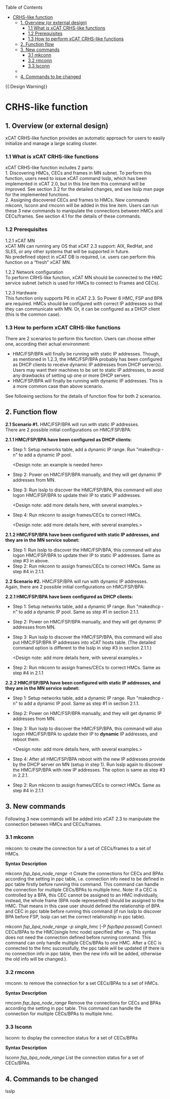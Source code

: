 <!-- START doctoc generated TOC please keep comment here to allow auto update -->
<!-- DON'T EDIT THIS SECTION, INSTEAD RE-RUN doctoc TO UPDATE -->
Table of Contents

- [CRHS-like function](#crhs-like-function)
  - [1\. Overview (or external design)](#1%5C-overview-or-external-design)
    - [1.1 What is xCAT CRHS-like functions](#11-what-is-xcat-crhs-like-functions)
    - [1.2 Prerequisites](#12-prerequisites)
    - [1.3 How to perform xCAT CRHS-like functions](#13-how-to-perform-xcat-crhs-like-functions)
  - [2\. Function flow](#2%5C-function-flow)
  - [3\. New commands](#3%5C-new-commands)
    - [3.1 mkconn](#31-mkconn)
    - [3.2 rmconn](#32-rmconn)
    - [3.3 lsconn](#33-lsconn)
  - [](#)
  - [4\. Commands to be changed](#4%5C-commands-to-be-changed)

<!-- END doctoc generated TOC please keep comment here to allow auto update -->

{{:Design Warning}} 


# CRHS-like function

## 1\. Overview (or external design)

xCAT CRHS-like function provides an automatic approach for users to easily initialize and manage a large scaling cluster. 

### 1.1 What is xCAT CRHS-like functions

xCAT CRHS-like function includes 2 parts:  
1\. Discovering HMCs, CECs and frames in MN subnet. To perform this function, users need to issue xCAT command lsslp, which has been implemented in xCAT 2.0, but in this line item this command will be improved. See section 3.2 for the detailed changes, and see lsslp man page for the implemented functions.  
2\. Assigning discovered CECs and frames to HMCs. New commands mkconn, lsconn and rmconn will be added in this line item. Users can run these 3 new commands to manipulate the connections between HMCs and CECs/frames. See section 4.1 for the details of these commands. 

  


### 1.2 Prerequisites

1.2.1 xCAT MN  
xCAT MN can running any OS that xCAT 2.3 support: AIX, RedHat, and SLES, or any other systems that will be supported in future.  
No predefined object in xCAT DB is required, i.e. users can perform this function on a “fresh” xCAT MN. 

1.2.2 Network configuration  
To perform CRHS-like function, xCAT MN should be connected to the HMC service subnet (which is used for HMCs to connect to Frames and CECs). 

1.2.3 Hardware  
This function only supports P6 in xCAT 2.3. So Power 6 HMC, FSP and BPA are required. HMCs should be configured with correct IP addresses so that they can communicate with MN. Or, it can be configured as a DHCP client (this is the common case). 

  


### 1.3 How to perform xCAT CRHS-like functions

There are 2 scenarios to perform this function. Users can choose either one, according their actual environment: 

  * HMC/FSP/BPA will finally be running with static IP addresses. Though, as mentioned in 1.2.3, the HMC/FSP/BPA probably has been configured as DHCP clients to receive dynamic IP addresses from DHCP server(s). Users may want their machines to be set to static IP addresses, to avoid any drawbacks of setting up one or more DHCP servers. 
  * HMC/FSP/BPA will finally be running with dynamic IP addresses. This is a more common case than above scenario. 

See following sections for the details of function flow for both 2 scenarios. 

## 2\. Function flow

**2.1 Scenario #1.** HMC/FSP/BPA will run with static IP addresses.  
There are 2 possible initial configurations on HMC/FSP/BPA: 

**2.1.1 HMC/FSP/BPA have been configured as DHCP clients:**

  * Step 1: Setup networks table, add a dynamic IP range. Run "makedhcp -n" to add a dynamic IP pool. 

     &lt;Design note: an example is needed here&gt;

  * Step 2: Power on HMC/FSP/BPA manually, and they will get dynamic IP addresses from MN. 
  * Step 3: Run lsslp to discover the HMC/FSP/BPA, this command will also logon HMC/FSP/BPA to update their IP to static IP addresses. 

     &lt;Design note: add more details here, with several examples.&gt;

  * Step 4: Run mkconn to assign frames/CECs to correct HMCs. 

     &lt;Design note: add more details here, with several examples.&gt;

**2.1.2 HMC/FSP/BPA have been configured with static IP addresses, and they are in the MN service subnet:**

  * Step 1: Run lsslp to discover the HMC/FSP/BPA, this command will also logon HMC/FSP/BPA to update their IP to static IP addresses. Same as step #3 in above. 
  * Step 2: Run mkconn to assign frames/CECs to correct HMCs. Same as step #4 in 2.1.1. 

**2.2 Scenario #2.** HMC/FSP/BPA will run with dynamic IP addresses.  
Again, there are 2 possible initial configurations on HMC/FSP/BPA: 

**2.2.1 HMC/FSP/BPA have been configured as DHCP clients:**

  * Step 1: Setup networks table, add a dynamic IP range. Run "makedhcp -n" to add a dynamic IP pool. Same as step #1 in section 2.1.1. 
  * Step 2: Power on HMC/FSP/BPA manually, and they will get dynamic IP addresses from MN. 
  * Step 3: Run lsslp to discover the HMC/FSP/BPA, this command will also put HMC/FSP/BPA IP addresses into xCAT hosts table. (The detailed command option is different to the lsslp in step #3 in section 2.1.1.) 

     &lt;Design note: add more details here, with several examples.&gt;

  * Step 2: Run mkconn to assign frames/CECs to correct HMCs. Same as step #4 in 2.1.1 

**2.2.2 HMC/FSP/BPA have been configured with static IP addresses, and they are in the MN service subnet:**

  * Step 1: Setup networks table, add a dynamic IP range. Run "makedhcp -n" to add a dynamic IP pool. Same as step #1 in section 2.1.1. 
  * Step 2: Power on HMC/FSP/BPA manually, and they will get dynamic IP addresses from MN. 
  * Step 3: Run lsslp to discover the HMC/FSP/BPA, this command will also logon HMC/FSP/BPA to update their IP to **dynamic** IP addresses, and reboot them. 

     &lt;Design note: add more details here, with several examples.&gt;

  * Step 4: After all HMC/FSP/BPA reboot with the new IP addresses provide by the DHCP server on MN (setup in step 1). Run lsslp again to discover the HMC/FSP/BPA with new IP addresses. The option is same as step #3 in 2.2.1. 
  * Step 2: Run mkconn to assign frames/CECs to correct HMCs. Same as step #4 in 2.1.1 

  


## 3\. New commands

Following 3 new commands will be added into xCAT 2.3 to manipulate the connection between HMCs and CECs/frames. 

### 3.1 mkconn

mkconn: to create the connection for a set of CECs/frames to a set of HMCs. 

**Syntax**
**Description**

mkconn _fsp_bpa_node_range_ -t 
Create the connections for CECs and BPAs according the setting in ppc table, i.e. connection info need to be defined in ppc table firstly before running this command. This command can handle the connection for multiple CECs/BPAs to multiple hmc. Note: If a CEC is controlled by a BPA, this CEC cannot be assigned to an HMC individually, instead, the whole frame (BPA node represented) should be assigned to the HMC. That means in this case user should defined the relationship of BPA and CEC in ppc table before running this command (if run lsslp to discover BPA before FSP, lsslp can set the correct relationship in ppc table). 

mkconn _fsp_bpa_node_range -p single_hmc_ [-P _fsp/bpa passwd_] 
Connect CECs/BPAs to the HMC(single hmc node) specified after -p. This syntax does not need the connection defined before running command. This command can only handle multiple CECs/BPAs to one HMC. After a CEC is connected to the hmc successfully, the ppc table will be updated (if there is no connection info in ppc table, then the new info will be added, otherwise the old info will be changed.). 

### 3.2 rmconn

rmconn: to remove the connection for a set CECs/BPAs to a set of HMCs. 

**Syntax**
**Description**

rmconn _fsp_bpa_node_range_
Remove the connections for CECs and BPAs according the setting in ppc table. This command can handle the connection for multiple CECs/BPAs to multiple hmc. 

### 3.3 lsconn

lsconn: to display the connection status for a set of CECs/BPAs 

**Syntax**
**Description**

lsconn _fsp_bpa_node_range_
List the connection status for a set of CECs/BPAs. 

## 

## 4\. Commands to be changed

lsslp 
